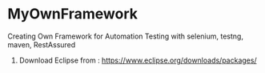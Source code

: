 # MyOwnFramework
Creating Own Framework for Automation Testing with selenium, testng, maven, RestAssured

1.	Download Eclipse from : https://www.eclipse.org/downloads/packages/
